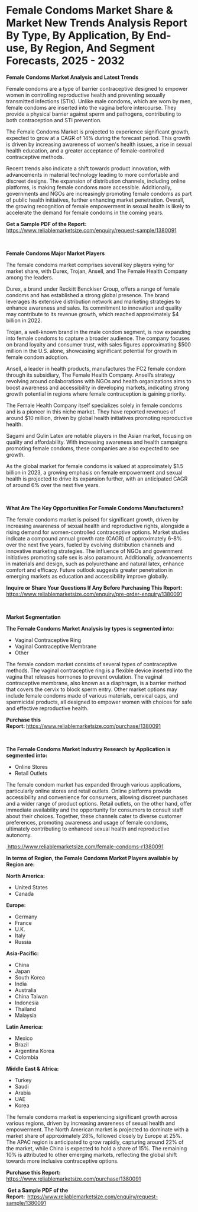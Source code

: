 <p><h1>Female Condoms Market Share & Market New Trends Analysis Report By Type, By Application, By End-use, By Region, And Segment Forecasts, 2025 - 2032</h1></p><p><strong>Female Condoms Market Analysis and Latest Trends</strong></p>
<p><p>Female condoms are a type of barrier contraceptive designed to empower women in controlling reproductive health and preventing sexually transmitted infections (STIs). Unlike male condoms, which are worn by men, female condoms are inserted into the vagina before intercourse. They provide a physical barrier against sperm and pathogens, contributing to both contraception and STI prevention.</p><p>The Female Condoms Market is projected to experience significant growth, expected to grow at a CAGR of 14% during the forecast period. This growth is driven by increasing awareness of women's health issues, a rise in sexual health education, and a greater acceptance of female-controlled contraceptive methods. </p><p>Recent trends also indicate a shift towards product innovation, with advancements in material technology leading to more comfortable and discreet designs. The expansion of distribution channels, including online platforms, is making female condoms more accessible. Additionally, governments and NGOs are increasingly promoting female condoms as part of public health initiatives, further enhancing market penetration. Overall, the growing recognition of female empowerment in sexual health is likely to accelerate the demand for female condoms in the coming years.</p></p>
<p><strong>Get a Sample PDF of the Report:&nbsp;</strong> <a href="https://www.reliablemarketsize.com/enquiry/request-sample/1380091?utm_campaign=2959&utm_medium=2&utm_source=Github&utm_content=ia&utm_term=19042025&utm_id=female-condoms">https://www.reliablemarketsize.com/enquiry/request-sample/1380091</a></p>
<p>&nbsp;</p>
<p><strong>Female Condoms Major Market Players</strong></p>
<p><p>The female condoms market comprises several key players vying for market share, with Durex, Trojan, Ansell, and The Female Health Company among the leaders. </p><p>Durex, a brand under Reckitt Benckiser Group, offers a range of female condoms and has established a strong global presence. The brand leverages its extensive distribution network and marketing strategies to enhance awareness and sales. Its commitment to innovation and quality may contribute to its revenue growth, which reached approximately $4 billion in 2022.</p><p>Trojan, a well-known brand in the male condom segment, is now expanding into female condoms to capture a broader audience. The company focuses on brand loyalty and consumer trust, with sales figures approximating $500 million in the U.S. alone, showcasing significant potential for growth in female condom adoption.</p><p>Ansell, a leader in health products, manufactures the FC2 female condom through its subsidiary, The Female Health Company. Ansell’s strategy revolving around collaborations with NGOs and health organizations aims to boost awareness and accessibility in developing markets, indicating strong growth potential in regions where female contraception is gaining priority.</p><p>The Female Health Company itself specializes solely in female condoms and is a pioneer in this niche market. They have reported revenues of around $10 million, driven by global health initiatives promoting reproductive health.</p><p>Sagami and Gulin Latex are notable players in the Asian market, focusing on quality and affordability. With increasing awareness and health campaigns promoting female condoms, these companies are also expected to see growth.</p><p>As the global market for female condoms is valued at approximately $1.5 billion in 2023, a growing emphasis on female empowerment and sexual health is projected to drive its expansion further, with an anticipated CAGR of around 6% over the next five years.</p></p>
<p>&nbsp;</p>
<p><strong>What Are The Key Opportunities For Female Condoms Manufacturers?</strong></p>
<p><p>The female condoms market is poised for significant growth, driven by increasing awareness of sexual health and reproductive rights, alongside a rising demand for women-controlled contraceptive options. Market studies indicate a compound annual growth rate (CAGR) of approximately 6-8% over the next five years, fueled by evolving distribution channels and innovative marketing strategies. The influence of NGOs and government initiatives promoting safe sex is also paramount. Additionally, advancements in materials and design, such as polyurethane and natural latex, enhance comfort and efficacy. Future outlook suggests greater penetration in emerging markets as education and accessibility improve globally.</p></p>
<p><strong>Inquire or Share Your Questions If Any Before Purchasing This Report:</strong> <a href="https://www.reliablemarketsize.com/enquiry/pre-order-enquiry/1380091?utm_campaign=2959&utm_medium=2&utm_source=Github&utm_content=ia&utm_term=19042025&utm_id=female-condoms">https://www.reliablemarketsize.com/enquiry/pre-order-enquiry/1380091</a></p>
<p>&nbsp;</p>
<p><strong>Market Segmentation</strong></p>
<p><strong>The Female Condoms Market Analysis by types is segmented into:</strong></p>
<p><ul><li>Vaginal Contraceptive Ring</li><li>Vaginal Contraceptive Membrane</li><li>Other</li></ul></p>
<p><p>The female condom market consists of several types of contraceptive methods. The vaginal contraceptive ring is a flexible device inserted into the vagina that releases hormones to prevent ovulation. The vaginal contraceptive membrane, also known as a diaphragm, is a barrier method that covers the cervix to block sperm entry. Other market options may include female condoms made of various materials, cervical caps, and spermicidal products, all designed to empower women with choices for safe and effective reproductive health.</p></p>
<p><strong>Purchase this Report:&nbsp;</strong><a href="https://www.reliablemarketsize.com/purchase/1380091?utm_campaign=2959&utm_medium=2&utm_source=Github&utm_content=ia&utm_term=19042025&utm_id=female-condoms">https://www.reliablemarketsize.com/purchase/1380091</a></p>
<p>&nbsp;</p>
<p><strong>The Female Condoms Market Industry Research by Application is segmented into:</strong></p>
<p><ul><li>Online Stores</li><li>Retail Outlets</li></ul></p>
<p><p>The female condom market has expanded through various applications, particularly online stores and retail outlets. Online platforms provide accessibility and convenience for consumers, allowing discreet purchases and a wider range of product options. Retail outlets, on the other hand, offer immediate availability and the opportunity for consumers to consult staff about their choices. Together, these channels cater to diverse customer preferences, promoting awareness and usage of female condoms, ultimately contributing to enhanced sexual health and reproductive autonomy.</p></p>
<p><a href="https://www.reliablemarketsize.com/female-condoms-r1380091?utm_campaign=2959&utm_medium=2&utm_source=Github&utm_content=ia&utm_term=19042025&utm_id=female-condoms">&nbsp;https://www.reliablemarketsize.com/female-condoms-r1380091</a></p>
<p><strong>In terms of Region, the Female Condoms Market Players available by Region are:</strong></p>
<p>
    <p> <strong> North America: </strong>
        <ul>
            <li>United States</li>
            <li>Canada</li>
        </ul>
        </p> 
    <p> <strong> Europe: </strong>
        <ul>
            <li>Germany</li>
            <li>France</li>
            <li>U.K.</li>
            <li>Italy</li>
            <li>Russia</li>
        </ul>
        </p> 
    <p> <strong> Asia-Pacific: </strong>
        <ul>
            <li>China</li>
            <li>Japan</li>
            <li>South Korea</li>
            <li>India</li>
            <li>Australia</li>
            <li>China Taiwan</li>
            <li>Indonesia</li>
            <li>Thailand</li>
            <li>Malaysia</li>
        </ul>
        </p> 
    <p> <strong> Latin America: </strong>
        <ul>
            <li>Mexico</li>
            <li>Brazil</li>
            <li>Argentina Korea</li>
            <li>Colombia</li>
        </ul>
        </p> 
    <p> <strong> Middle East & Africa: </strong>
        <ul>
            <li>Turkey</li>
            <li>Saudi</li>
            <li>Arabia</li>
            <li>UAE</li>
            <li>Korea</li>
        </ul>
    </p>
    </p>
<p><p>The female condoms market is experiencing significant growth across various regions, driven by increasing awareness of sexual health and empowerment. The North American market is projected to dominate with a market share of approximately 28%, followed closely by Europe at 25%. The APAC region is anticipated to grow rapidly, capturing around 22% of the market, while China is expected to hold a share of 15%. The remaining 10% is attributed to other emerging markets, reflecting the global shift towards more inclusive contraceptive options.</p></p>
<p><strong>Purchase this Report: </strong><a href="https://www.reliablemarketsize.com/purchase/1380091?utm_campaign=2959&utm_medium=2&utm_source=Github&utm_content=ia&utm_term=19042025&utm_id=female-condoms">https://www.reliablemarketsize.com/purchase/1380091</a></p>
<p>&nbsp;<strong>Get a Sample PDF of the Report:&nbsp;&nbsp;</strong><a href="https://www.reliablemarketsize.com/enquiry/request-sample/1380091?utm_campaign=2959&utm_medium=2&utm_source=Github&utm_content=ia&utm_term=19042025&utm_id=female-condoms">https://www.reliablemarketsize.com/enquiry/request-sample/1380091</a></p>
<p><strong></strong></p>
<p><p></p><p></p><p></p></p>